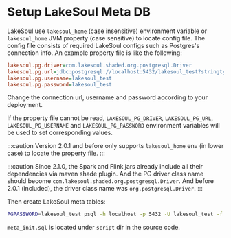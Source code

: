 # Setup LakeSoul Meta DB

LakeSoul use `lakesoul_home` (case insensitive) environment variable or `lakesoul_home` JVM property (case sensitive) to locate config file. The config file consists of required LakeSoul configs such as Postgres's connection info. An example property file is like the following:
```ini
lakesoul.pg.driver=com.lakesoul.shaded.org.postgresql.Driver
lakesoul.pg.url=jdbc:postgresql://localhost:5432/lakesoul_test?stringtype=unspecified
lakesoul.pg.username=lakesoul_test
lakesoul.pg.password=lakesoul_test
```
Change the connection url, username and password according to your deployment.

If the property file cannot be read, `LAKESOUL_PG_DRIVER`, `LAKESOUL_PG_URL`, `LAKESOUL_PG_USERNAME` and `LAKESOUL_PG_PASSWORD` environment variables will be used to set corresponding values.

:::caution
Version 2.0.1 and before only supports `lakesoul_home` env (in lower case) to locate the property file.
:::

:::caution
Since 2.1.0, the Spark and Flink jars already include all their dependencies via maven shade plugin. And the PG driver class name should become `com.lakesoul.shaded.org.postgresql.Driver`. And before 2.0.1 (included), the driver class name was `org.postgresql.Driver`.
:::

Then create LakeSoul meta tables:
```bash
PGPASSWORD=lakesoul_test psql -h localhost -p 5432 -U lakesoul_test -f script/meta_init.sql
```
`meta_init.sql` is located under `script` dir in the source code.